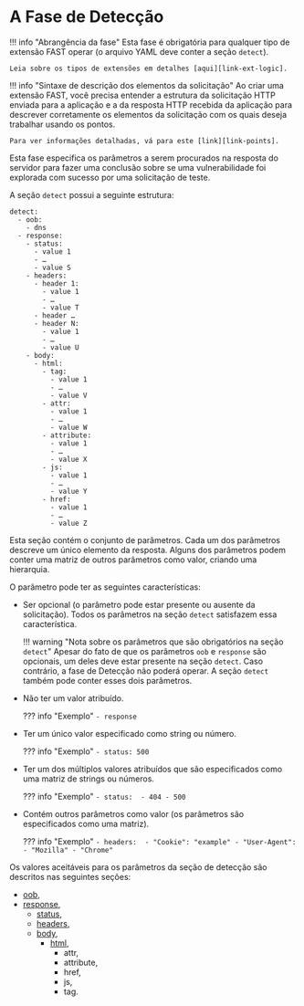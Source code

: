 [link-points]:      ../points/intro.md
[link-ext-logic]:   ../logic.md

[anchor1]:      parameters.md#oob
[anchor2]:      parameters.md#response
[anchor3]:      parameters.md#checking-the-http-statuses
[anchor4]:      parameters.md#checking-the-http-headers
[anchor5]:      parameters.md#checking-the-body-of-the-http-response
[anchor6]:      parameters.md#checking-the-html-markup


# A Fase de Detecção

!!! info "Abrangência da fase"
    Esta fase é obrigatória para qualquer tipo de extensão FAST operar (o arquivo YAML deve conter a seção `detect`).
  
    Leia sobre os tipos de extensões em detalhes [aqui][link-ext-logic].

!!! info "Sintaxe de descrição dos elementos da solicitação"
    Ao criar uma extensão FAST, você precisa entender a estrutura da solicitação HTTP enviada para a aplicação e a da resposta HTTP recebida da aplicação para descrever corretamente os elementos da solicitação com os quais deseja trabalhar usando os pontos. 

    Para ver informações detalhadas, vá para este [link][link-points].

Esta fase especifica os parâmetros a serem procurados na resposta do servidor para fazer uma conclusão sobre se uma vulnerabilidade foi explorada com sucesso por uma solicitação de teste.

A seção `detect` possui a seguinte estrutura:

```
detect:
  - oob:
    - dns
  - response:
    - status:
      - value 1
      - …
      - value S
    - headers:
      - header 1: 
        - value 1
        - …
        - value T
      - header …
      - header N:
        - value 1
        - …
        - value U
    - body:
      - html:
        - tag:
          - value 1
          - …
          - value V
        - attr:
          - value 1
          - …
          - value W
        - attribute:
          - value 1
          - …
          - value X
        - js:
          - value 1
          - …
          - value Y
        - href:
          - value 1
          - …
          - value Z
```

Esta seção contém o conjunto de parâmetros. Cada um dos parâmetros descreve um único elemento da resposta. Alguns dos parâmetros podem conter uma matriz de outros parâmetros como valor, criando uma hierarquia.

O parâmetro pode ter as seguintes características:
* Ser opcional (o parâmetro pode estar presente ou ausente da solicitação). Todos os parâmetros na seção `detect` satisfazem essa característica.
 
    !!! warning "Nota sobre os parâmetros que são obrigatórios na seção `detect`"
        Apesar do fato de que os parâmetros `oob` e `response` são opcionais, um deles deve estar presente na seção `detect`. Caso contrário, a fase de Detecção não poderá operar. A seção `detect` também pode conter esses dois parâmetros.

* Não ter um valor atribuído.  
    
    ??? info "Exemplo"
        ```
        - response
        ```    

* Ter um único valor especificado como string ou número.
    
    ??? info "Exemplo"
        ```
        - status: 500
        ```

* Ter um dos múltiplos valores atribuídos que são especificados como uma matriz de strings ou números. 
    
    ??? info "Exemplo"
        ```
            - status: 
                - 404
                - 500
        ```

* Contém outros parâmetros como valor (os parâmetros são especificados como uma matriz).
    
    ??? info "Exemplo"
        ```
            - headers: 
                - "Cookie": "example"
                - "User-Agent":
                    - "Mozilla"
                    - "Chrome"
        ```

Os valores aceitáveis para os parâmetros da seção de detecção são descritos nas seguintes seções:
* [oob][anchor1],
* [response][anchor2],
    * [status][anchor3],
    * [headers][anchor4],
    * [body][anchor5],
        * [html][anchor6],
            * attr,
            * attribute,
            * href,
            * js,
            * tag.